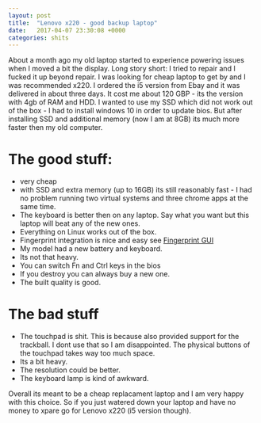 ```yaml
---
layout: post
title:  "Lenovo x220 - good backup laptop"
date:   2017-04-07 23:30:08 +0000
categories: shits
---
```


About a month ago my old laptop started to experience powering issues when I moved a bit the display. Long story short: I tried to repair and I fucked it up beyond repair.
I was looking for cheap laptop to get by and I was recommended x220. I ordered the i5 version from Ebay and it was delivered in about three days.
It cost me about 120 GBP - its the version with 4gb of RAM and HDD. I wanted to use my SSD which did not work out of the box - I had to install windows 10 in order to update bios. 
But after installing SSD and additional memory (now I am at 8GB) its much more faster then my old computer. 

# The good stuff:
- very cheap
- with SSD and extra memory (up to 16GB) its still reasonably fast - I had no problem running two virtual systems and three chrome apps at the same time.
- The keyboard is better then on any laptop. Say what you want but this laptop will beat any of the new ones.
- Everything on Linux works out of the box. 
- Fingerprint integration is nice and easy see [Fingerprint GUI](https://launchpad.net/~fingerprint/+archive/ubuntu/fingerprint-gui)
- My model had a new battery and keyboard. 
- Its not that heavy. 
- You can switch Fn and Ctrl keys in the bios
- If you destroy you can always buy a new one. 
- The built quality is good. 

# The bad stuff
- The touchpad is shit. This is because also provided support for the trackball. I dont use that so I am disappointed. The physical buttons of the touchpad takes way too much space. 
- Its a bit heavy.
- The resolution could be better. 
- The keyboard lamp is kind of awkward.  

Overall its meant to be a cheap replacament laptop and I am very happy with this choice. So if you just watered down your laptop and have no money to xpare go for Lenovo x220 (i5 version though). 
